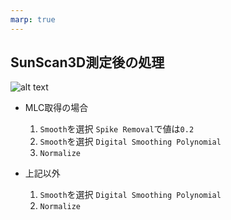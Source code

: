 ```yaml
---
marp: true
---
```

## SunScan3D測定後の処理
![alt text](img1.png)
- MLC取得の場合
    1. `Smooth`を選択
    `Spike Removal`で値は`0.2`
    2. `Smooth`を選択
    `Digital Smoothing Polynomial`
    3. `Normalize`

- 上記以外
    1. `Smooth`を選択
    `Digital Smoothing Polynomial`
    2. `Normalize`